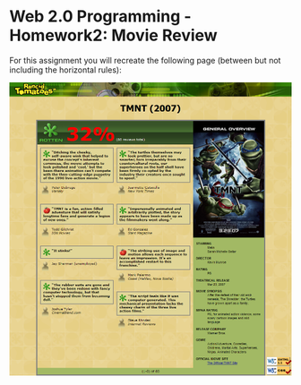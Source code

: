 # Web 2.0 Programming - Homework2: Movie Review

For this assignment you will recreate the following page (between but not including the horizontal rules):

![](https://github.com/baoanj/Web-2.0-Programming/blob/master/Homework-2-Movie%20Review/image/effect.png)
